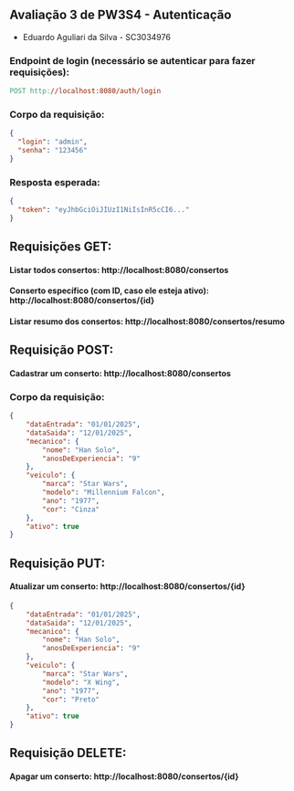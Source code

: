 ## Avaliação 3 de PW3S4 - Autenticação

* Eduardo Aguliari da Silva - SC3034976

### Endpoint de login (necessário se autenticar para fazer requisições):

```makefile
POST http://localhost:8080/auth/login
```

### Corpo da requisição:

```json
{
  "login": "admin",
  "senha": "123456"
}
```

### Resposta esperada:

```json
{
  "token": "eyJhbGciOiJIUzI1NiIsInR5cCI6..."
}
```

## Requisições GET:

#### Listar todos consertos: http://localhost:8080/consertos
#### Conserto específico (com ID, caso ele esteja ativo): http://localhost:8080/consertos/{id}
#### Listar resumo dos consertos: http://localhost:8080/consertos/resumo

## Requisição POST:

#### Cadastrar um conserto: http://localhost:8080/consertos

### Corpo da requisição:

```json
{
    "dataEntrada": "01/01/2025",
    "dataSaida": "12/01/2025",
    "mecanico": {
        "nome": "Han Solo",
        "anosDeExperiencia": "9"
    },
    "veiculo": {
        "marca": "Star Wars",
        "modelo": "Millennium Falcon",
        "ano": "1977",
        "cor": "Cinza"
    },
    "ativo": true
}
```

## Requisição PUT:

#### Atualizar um conserto: http://localhost:8080/consertos/{id}

```json
{
    "dataEntrada": "01/01/2025",
    "dataSaida": "12/01/2025",
    "mecanico": {
        "nome": "Han Solo",
        "anosDeExperiencia": "9"
    },
    "veiculo": {
        "marca": "Star Wars",
        "modelo": "X Wing",
        "ano": "1977",
        "cor": "Preto"
    },
    "ativo": true
}
```

## Requisição DELETE:

#### Apagar um conserto: http://localhost:8080/consertos/{id}
